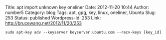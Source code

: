 Title: apt import unknown key oneliner
Date: 2012-11-20 10:44
Author: number5
Category: blog
Tags: apt, gpg, key, linux, oneliner, Ubuntu
Slug: 253
Status: published
Wordpress-Id: 253
Link: http://brucewang.net/2012/11/20/253

`sudo apt-key adv --keyserver keyserver.ubuntu.com --recv-keys [key_id]`

